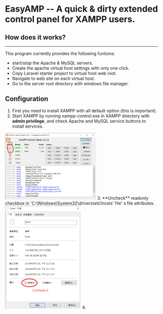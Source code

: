 # EasyAMP -- A quick & dirty extended control panel for XAMPP users.
## How does it works?
---
This program currently provides the following funtions:
- start/stop the Apache & MySQL servers.
- Create the apache virtual host settings with only one click.
- Copy Laravel starter project to virtual host web root.
- Navigate to web site on each virtual host.
- Go to the server root directory with windows file manager.

## Configuration
1. First you need to install XAMPP with all default option (this is important).
2. Start XAMPP by running xampp-control.exe in XAMPP directory with **admin privilege**, and check Apache and MySQL service buttons to install services.
<img src="https://github.com/poorworm/easyamp/blob/master/EasyAMP/images/xampp_service.png?raw=true" width="300">
3. **Uncheck** readonly checkbox in 'C:\Windows\System32\drivers\etc\hosts' file' s file attributes.
<img src="https://github.com/poorworm/easyamp/blob/master/EasyAMP/images/hosts_file_attributes.png?raw=true" width="250">
4. 

